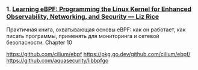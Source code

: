 ### 1. [**Learning eBPF: Programming the Linux Kernel for Enhanced Observability, Networking, and Security** — Liz Rice](https://docs.ebpf.io/linux/)

Практичная книга, охватывающая основы eBPF: как он работает, как писать программы, применять для мониторинга и сетевой безопасности. Chapter 10

https://github.com/cilium/ebpf
https://pkg.go.dev/github.com/cilium/ebpf/
https://github.com/aquasecurity/libbpfgo